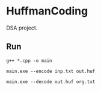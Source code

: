 # HuffmanCoding
DSA project.

## Run
`g++ *.cpp -o main`

`main.exe --encode inp.txt out.huf`

`main.exe --decode out.huf org.txt`
